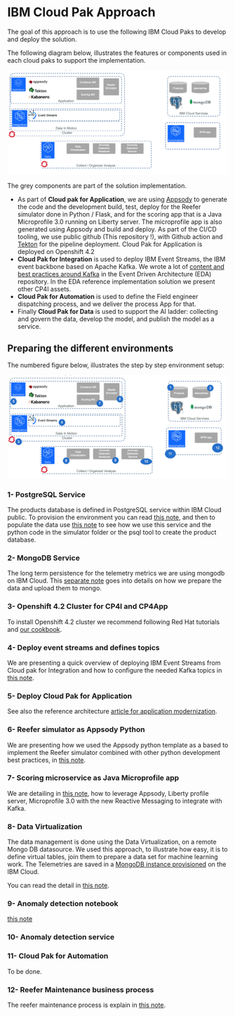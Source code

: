 # IBM Cloud Pak Approach

The goal of this approach is to use the following IBM Cloud Paks to develop and deploy the solution. 

The following diagram below, illustrates the features or components used in each cloud paks to support the implementation.

![](images/cp-approach.png)

The grey components are part of the solution implementation. 

* As part of **Cloud pak for Application**, we are using [Appsody](https://appsody.dev/) to generate the code and the development build, test, deploy for the Reefer simulator done in Python / Flask, and for the scoring app that is a Java Microprofile 3.0 running on Liberty server. The microprofile app is also generated using Appsody and build and deploy. As part of the CI/CD tooling, we use public github (This repository !), with Github action and [Tekton](https://tekton.dev/) for the pipeline deployment. Cloud Pak for Application is deployed on Openshift 4.2
* **Cloud Pak for Integration** is used to deploy IBM Event Streams, the IBM event backbone based on Apache Kafka. We wrote a lot of [content and best practices around Kafka](https://ibm-cloud-architecture.github.io/refarch-eda/kafka/readme/) in the Event Driven Architecture (EDA) repository. In the EDA reference implementation solution we present other CP4I assets.
* **Cloud Pak for Automation** is used to define the Field engineer dispatching process, and we deliver the process App for that.
* Finally **Cloud Pak for Data** is used to support the AI ladder: collecting and govern the data, develop the model, and publish the model as a service.

## Preparing the different environments

The numbered figure below, illustrates the step by step environment setup:

![](images/cp-approach-num.png)

### 1- PostgreSQL Service

The products database is defined in PostgreSQL service within IBM Cloud public. To provision the environment you can read [this note](environments/postgresql.md), and then to populate the data use [this note](collect/products-postgres.md) to see how we use this service and the python code in the simulator folder or the psql tool to create the product database. 

### 2- MongoDB Service

The long term persistence for the telemetry metrics we are using mongodb on IBM Cloud. This [separate note](collect/generate-telemetry.md) goes into details on how we prepare the data and upload them to mongo.

### 3- Openshift 4.2 Cluster for CP4I and CP4App

To install Openshift 4.2 cluster we recommend following Red Hat tutorials and [our cookbook]().

### 4- Deploy event streams and defines topics

We are presenting a quick overview of deploying IBM Event Streams from Cloud pak for Integration and how to configure the needed Kafka topics in [this note](environments/event-streams.md).


### 5- Deploy Cloud Pak for Application


See also the reference architecture [article for application modernization](https://www.ibm.com/cloud/garage/architectures/application-modernization).

### 6- Reefer simulator as Appsody Python

We are presenting how we used the Appsody python template as a based to implement the Reefer simulator combined with other python development best practices, in [this note](infuse/simul-app.md).

### 7- Scoring microservice as Java Microprofile app

We are detailing in [this note](infuse/dev-scoring.md), how to leverage Appsody, Liberty profile server, Microprofile 3.0 with the new Reactive Messaging to integrate with Kafka.

### 8- Data Virtualization 

The data management is done using the Data Virtualization, on a remote Mongo DB datasource. We used this approach, to illustrate how easy, it is to define virtual tables, join them to prepare a data set for machine learning work. The Telemetries are saved in a [MongoDB instance provisioned](environments/mongo.md) on the IBM Cloud.  

You can read the detail in [this note](collect/cp4d-collect-data.md).

### 9- Anomaly detection notebook

[this note](analyze/ws-ml-dev.md)

### 10- Anomaly detection service

### 11- Cloud Pak for Automation

To be done. 

### 12- Reefer Maintenance business process

The reefer maintenance process is explain in [this note](bpm/readme.md).

